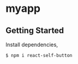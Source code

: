 # myapp

## Getting Started

Install dependencies,

```bash
$ npm i react-self-button
```

<API src='/path/to/src/Button/index.tsx'></API>
